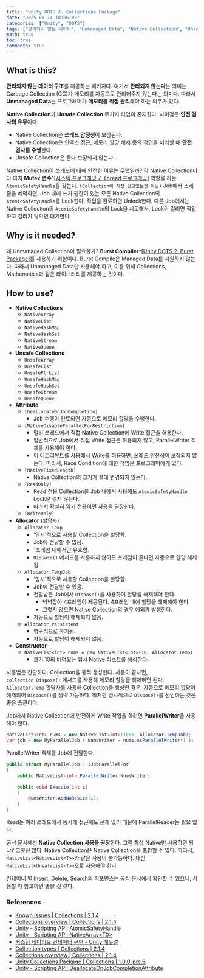 ```yaml
---
title: "Unity DOTS 3. Collections Package"
date: "2025-01-14 18:06:00"
categories: ["Unity", "DOTS"]
tags: ["관리되지 않는 데이터", "Unmanaged Data", "Native Collection", "Unsafe Collection", "쓰레드 안정성", "Burst Compiler", "메모리 관리", "Allocator"]
math: true
toc: true
comments: true
---
```


## What is this?

**관리되지 않는 데이터 구조**를 제공하는 패키지다. 여기서 **관리되지 않는다**는 의미는 Garbage Collection (GC)가 메모리를 자동으로 관리해주지 않는다는 의미다. 따라서 **Unmanaged Data**는 프로그래머가 **메모리를 직접 관리**해야 하는 의무가 있다.

**Native Collection**과 **Unsafe Collection** 두가지 타입이 존재한다. 차이점은 **안전 검사의 유무**이다.

- Native Collection은 **쓰레드 안정성**이 보장된다.
- Native Collection은 인덱스 접근, 메모리 할당 해제 등의 작업을 처리할 때 **안전 검사를 수행**한다.
- Unsafe Collection은 둘다 보장되지 않는다.

Native Collection이 쓰레드에 대해 안전한 이유는 무엇일까? 각 Native Collection마다 마치 **Mutex 변수**^[[시스템 프로그래밍 7. Thread 프로그래밍](https://qlsjtmek2.github.io/posts/%EC%8B%9C%EC%8A%A4%ED%85%9C-%ED%94%84%EB%A1%9C%EA%B7%B8%EB%9E%98%EB%B0%8D-7-Thread-%ED%94%84%EB%A1%9C%EA%B7%B8%EB%9E%98%EB%B0%8D/)] 역할을 하는 `AtomicSafetyHandle`를 갖는다. `(Collection이 직접 갖고있는건 아님)` Job에서 스케쥴을 예약하면, Job 내에 쓰기 권한이 있는 모든 Native Collection의 `AtomicSafetyHandle`를 Lock한다. 작업을 완료하면 Unlock한다. 다른 Job에서는 Native Collection의 `AtomicSafetyHandle`의 Lock을 시도해서, Lock이 걸리면 작업하고 걸리지 않으면 대기한다.

## Why is it needed?

왜 Unmanaged Collection이 필요한가? **Burst Compiler**^[[Unity DOTS 2. Burst Package](https://qlsjtmek2.github.io/posts/Unity-DOTS-2-Burst-Package/)]를 사용하기 위함이다. Burst Compile은 Managed Data를 지원하지 않는다. 따라서 Unmanaged Data만 사용해야 하고, 이를 위해 Collections, Mathematics과 같은 라이브러리를 제공하는 것이다.

## How to use?

- **Native Collections**
	- `NativeArray`
	- `NativeList`
	- `NativeHashMap`
	- `NativeHashSet`
	- `NativeStream`
	- `NativeQueue`
- **Unsafe Collections**
	- `UnsafeArray`
	- `UnsafeList`
	- `UnsafePtrList`
	- `UnsafeHashMap`
	- `UnsafeHashSet`
	- `UnsafeStream`
	- `UnsafeQueue`
- **Attribute**
	- `[DeallocateOnJobCompletion]`
		- Job 수행이 완료되면 자동으로 메모리 할당을 수행한다.
	- `[NativeDisableParallelForRestriction]`
		- 멀티 쓰레드에서 직접 Native Collection에 Write 접근을 허용한다.
		- 일반적으로 Job에서 직접 Write 접근은 허용되지 않고, ParallelWriter 객체를 사용해야 한다.
		- 이 어트리뷰트를 사용해서 Write를 허용하면, 쓰레드 안전성이 보장되지 않는다. 따라서, Race Condition에 대한 책임은 프로그래머에게 있다.
	- `[NativeFixedLength]`
		- Native Collection의 크기가 절대 변경되지 않는다.
	- `[ReadOnly]`
		- Read 전용 Collection을 Job 내에서 사용해도 `AtomicSafetyHandle` Lock을 걸지 않는다.
		- 따라서 확실히 읽기 전용이면 사용을 권장한다.
	- `[WriteOnly]`
- **Allocator** (할당자)
	- `Allocator.Temp`
		- '임시'적으로 사용할 Collection을 할당함.
		- Job에 전달할 수 없음.
		- 1프레임 내에서만 유효함.
		- `Dispose()` 메서드를 사용하지 않아도 프레임이 끝나면 자동으로 할당 해제됨.
	- `Allocator.TempJob`
		- '임시'적으로 사용할 Collection을 할당함.
		- Job에 전달할 수 있음.
		- 전달받은 Job에서 `Dispose()`을 사용하여 할당을 해제해야 한다.
			- 넉넉잡아 4프레임이 제공된다. 4프레임 내에 할당을 해제해야 한다.
			- 그렇지 않으면 Native Collection의 경우 예외가 발생한다.
		- 자동으로 할당이 해제되지 않음.
	- `Allocator.Persistent`
		- 영구적으로 유지됨.
		- 자동으로 할당이 해제되지 않음.
- **Constructor**
	- `NativeList<int> nums = new NativeList<int>(10, Allocator.Temp)`
		- 크기 10의 비어있는 임시 Native 리스트를 생성한다.

사용법은 간단하다. Collection을 동적 생성한다. 사용이 끝나면, `collection.Dispose()` 메서드를 사용해 메모리 할당을 해제하면 된다. `Allocator.Temp` 할당자를 사용해 Collection을 생성한 경우, 자동으로 메모리 할당이 해제되어 `Dispose()`를 생략 가능하다. 하지만 명시적으로 `Dispose()`를 선언하는 것은 좋은 습관이다.

Job에서 Native Collection에 안전하게 Write 작업을 하려면 **ParallelWriter**을 사용해야 한다.

```c#
NativeList<int> nums = new NativeList<int>(1000, Allocator.TempJob);
var job = new MyParallelJob { NumsWriter = nums.AsParallelWriter() };
```

ParallelWriter 객체를 Job에 전달한다.

```c#
public struct MyParallelJob : IJobParallelFor 
{
    public NativeList<int>.ParallelWriter NumsWriter;
    
    public void Execute(int i)
    {
        NumsWriter.AddNoResize(i); 
    } 
}
```

Read는 여러 쓰레드에서 동시에 접근해도 문제 없기 때문에 ParallelReader는 필요 없다.

공식 문서에선 **Native Collection 사용을 권장**한다. 그럼 항상 Native만 사용하면 되냐? 그렇진 않다. Native Collection은 Native Collection을 포함할 수 없다. 따라서, `NativeList<NativeList<T>>`와 같은 사용이 불가능하다. 대신 `NativeList<UnsafeList<T>>`으로 사용해야 한다. 

컨테이너 별 Insert, Delete, Search의 퍼포먼스는 [공식 문서](https://docs.unity3d.com/Packages/com.unity.collections@2.1/manual/performance-comparison-containers.html)에서 확인할 수 있으니, 사용할 때 참고하면 좋을 것 같다.

### References

- [Known issues \| Collections \| 2.1.4](https://docs.unity3d.com/Packages/com.unity.collections@2.1/manual/issues.html)
- [Collections overview \| Collections \| 2.1.4](https://docs.unity3d.com/Packages/com.unity.collections@2.1/manual/collections-overview.html)
- [Unity - Scripting API: AtomicSafetyHandle](https://docs.unity3d.com/6000.0/Documentation/ScriptReference/Unity.Collections.LowLevel.Unsafe.AtomicSafetyHandle.html)
- [Unity - Scripting API: NativeArray\<T0\>](https://docs.unity3d.com/6000.0/Documentation/ScriptReference/Unity.Collections.NativeArray_1.html)
- [커스텀 네이티브 컨테이너 구현 - Unity 매뉴얼](https://docs.unity3d.com/kr/2022.3/Manual/job-system-custom-nativecontainer.html)
- [Collection types \| Collections \| 2.1.4](https://docs.unity3d.com/Packages/com.unity.collections@2.1/manual/collection-types.html)
- [Collections overview \| Collections \| 2.1.4](https://docs.unity3d.com/Packages/com.unity.collections%402.1/manual/collections-overview.html)
- [Unity Collections Package \| Collections \| 1.0.0-pre.6](https://docs.unity3d.com/Packages/com.unity.collections%401.0/manual/index.html)
- [Unity - Scripting API: DeallocateOnJobCompletionAttribute](https://docs.unity3d.com/6000.1/Documentation/ScriptReference/Unity.Collections.DeallocateOnJobCompletionAttribute.html)